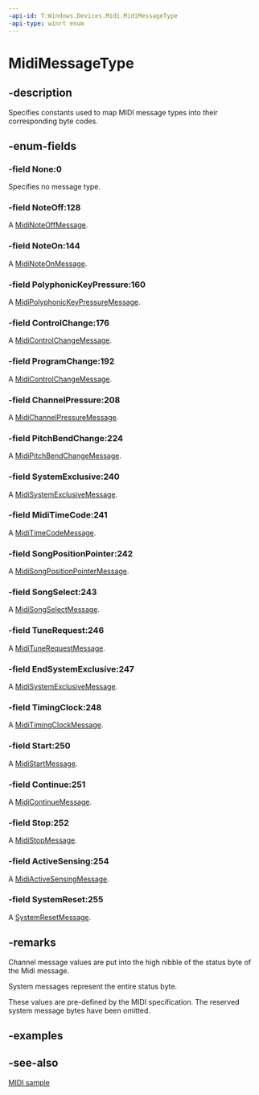 ```yaml
---
-api-id: T:Windows.Devices.Midi.MidiMessageType
-api-type: winrt enum
---
```


<!-- Enumeration syntax
public enum Windows.Devices.Midi.MidiMessageType : int
-->

# MidiMessageType

## -description
Specifies constants used to map MIDI message types into their corresponding byte codes.

## -enum-fields
### -field None:0
Specifies no message type.

### -field NoteOff:128
A [MidiNoteOffMessage](midinoteoffmessage.md).

### -field NoteOn:144
A [MidiNoteOnMessage](midinoteonmessage.md).

### -field PolyphonicKeyPressure:160
A [MidiPolyphonicKeyPressureMessage](midipolyphonickeypressuremessage.md).

### -field ControlChange:176
A [MidiControlChangeMessage](midicontrolchangemessage.md).

### -field ProgramChange:192
A [MidiControlChangeMessage](midicontrolchangemessage.md).

### -field ChannelPressure:208
A [MidiChannelPressureMessage](midichannelpressuremessage.md).

### -field PitchBendChange:224
A [MidiPitchBendChangeMessage](midipitchbendchangemessage.md).

### -field SystemExclusive:240
A [MidiSystemExclusiveMessage](midisystemexclusivemessage.md).

### -field MidiTimeCode:241
A [MidiTimeCodeMessage](miditimecodemessage.md).

### -field SongPositionPointer:242
A [MidiSongPositionPointerMessage](midisongpositionpointermessage.md).

### -field SongSelect:243
A [MidiSongSelectMessage](midisongselectmessage.md).

### -field TuneRequest:246
A [MidiTuneRequestMessage](miditunerequestmessage.md).

### -field EndSystemExclusive:247
A [MidiSystemExclusiveMessage](midisystemexclusivemessage.md).

### -field TimingClock:248
A [MidiTimingClockMessage](miditimingclockmessage.md).

### -field Start:250
A [MidiStartMessage](midistartmessage.md).

### -field Continue:251
A [MidiContinueMessage](midicontinuemessage.md).

### -field Stop:252
A [MidiStopMessage](midistopmessage.md).

### -field ActiveSensing:254
A [MidiActiveSensingMessage](midiactivesensingmessage.md).

### -field SystemReset:255
A [SystemResetMessage](midisystemresetmessage.md).

## -remarks
Channel message values are put into the high nibble of the status byte of the Midi message.

System messages represent the entire status byte.

These values are pre-defined by the MIDI specification. The reserved system message bytes have been omitted.

## -examples

## -see-also
[MIDI  sample](https://go.microsoft.com/fwlink/p/?LinkID=394281)